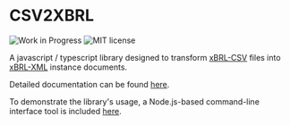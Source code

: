 # CSV2XBRL
<p>
    <img src="https://img.shields.io/badge/status-Work%20in%20Progress-orange" alt="Work in Progress" />
    <img src="https://img.shields.io/badge/license-MIT-purple.svg" alt="MIT license" />
</p>

A javascript / typescript library designed to transform [xBRL-CSV](https://www.xbrl.org/Specification/xbrl-csv/REC-2021-10-13+errata-2023-04-19/xbrl-csv-REC-2021-10-13+corrected-errata-2023-04-19.html#sec-table-templates) files into [xBRL-XML](https://www.xbrl.org/Specification/XBRL-2.1/REC-2003-12-31/XBRL-2.1-REC-2003-12-31+corrected-errata-2013-02-20.html) instance documents. 

Detailed documentation can be found [here](packages/csv2xbrl/).

To demonstrate the library's usage, a Node.js-based command-line interface tool is included [here](packages/csv2xbrl-cli/).


